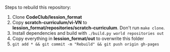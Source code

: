 Steps to rebuild this repository:

1. Clone **CodeClub/lession_format**
2. Copy **scratch-curriculum/vi-VN** to **lession_format/repositories/scratch-curriculum**. Don't run `make clone`.
3. Install dependencies and build with `./build.py world repositories out`
4. Copy everything in **lession_format/out** to overwrite this folder
5. `git add * && git commit -m "Rebuild" && git push origin gh-pages`
